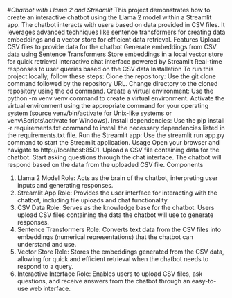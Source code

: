 #_Chatbot with Llama 2 and Streamlit_
This project demonstrates how to create an interactive chatbot using the Llama 2 model within a Streamlit app. The chatbot interacts with users based on data provided in CSV files. It leverages advanced techniques like sentence transformers for creating data embeddings and a vector store for efficient data retrieval.
Features
Upload CSV files to provide data for the chatbot
Generate embeddings from CSV data using Sentence Transformers
Store embeddings in a local vector store for quick retrieval
Interactive chat interface powered by Streamlit
Real-time responses to user queries based on the CSV data
Installation
To run this project locally, follow these steps:
Clone the repository:
Use the git clone command followed by the repository URL.
Change directory to the cloned repository using the cd command.
Create a virtual environment:
Use the python -m venv venv command to create a virtual environment.
Activate the virtual environment using the appropriate command for your operating system (source venv/bin/activate for Unix-like systems or venv\Scripts\activate for Windows).
Install dependencies:
Use the pip install -r requirements.txt command to install the necessary dependencies listed in the requirements.txt file.
Run the Streamlit app:
Use the streamlit run app.py command to start the Streamlit application.
Usage
Open your browser and navigate to http://localhost:8501.
Upload a CSV file containing data for the chatbot.
Start asking questions through the chat interface.
The chatbot will respond based on the data from the uploaded CSV file.
Components
1. Llama 2 Model
Role: Acts as the brain of the chatbot, interpreting user inputs and generating responses.
2. Streamlit App
Role: Provides the user interface for interacting with the chatbot, including file uploads and chat functionality.
3. CSV Data
Role: Serves as the knowledge base for the chatbot. Users upload CSV files containing the data the chatbot will use to generate responses.
4. Sentence Transformers
Role: Converts text data from the CSV files into embeddings (numerical representations) that the chatbot can understand and use.
5. Vector Store
Role: Stores the embeddings generated from the CSV data, allowing for quick and efficient retrieval when the chatbot needs to respond to a query.
6. Interactive Interface
Role: Enables users to upload CSV files, ask questions, and receive answers from the chatbot through an easy-to-use web interface.
